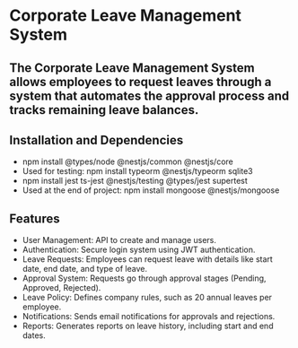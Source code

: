 <h1>Corporate Leave Management System</h1>

<h2>The Corporate Leave Management System allows employees to request leaves through a system that automates the approval process and tracks remaining leave balances.</h2>

<h2>Installation and Dependencies</h3>

<ul>

<li>npm install @types/node @nestjs/common @nestjs/core</li>

<li>Used for testing: npm install typeorm @nestjs/typeorm sqlite3</li>

<li>npm install jest ts-jest @nestjs/testing @types/jest supertest</li>

<li>Used at the end of project: npm install mongoose @nestjs/mongoose</li>

</ul>

<h2>Features</h2>

<ul>

<li>User Management: API to create and manage users.</li>

<li>Authentication: Secure login system using JWT authentication.</li>

<li>Leave Requests: Employees can request leave with details like start date, end date, and type of leave.</li>

<li>Approval System: Requests go through approval stages (Pending, Approved, Rejected).</li>

<li>Leave Policy: Defines company rules, such as 20 annual leaves per employee.</li>

<li>Notifications: Sends email notifications for approvals and rejections.</li>

<li>Reports: Generates reports on leave history, including start and end dates.</li>

</ul>
